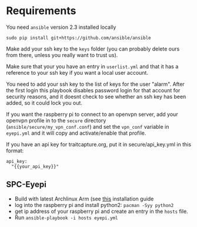 # Requirements

You need `ansible` version 2.3 installed locally

    sudo pip install git+https://github.com/ansible/ansible

Make add your ssh key to the `keys` folder (you can probably delete ours from there, unless you really want to trust us).

Make sure that your you have an entry in `userlist.yml` and that it has a reference to your ssh key if you want a local user account.

You need to add your ssh key to the list of keys for the user "alarm". After the first login this playbook disables password login for that account for security reasons, and it doesnt check to see whether an ssh key has been added, so it could lock you out.

If you want the raspberry pi to connect to an openvpn server, add your openvpn profile in to the `secure` directory (`ansible/secure/my_vpn_conf.conf`) and set the `vpn_conf` variable in `eyepi.yml` and it will copy and activate/enable that profile.

If you have an api key for traitcapture.org, put it in secure/api_key.yml in this format:
```
api_key:
  "{{your_api_key}}"
```

## SPC-Eyepi

- Build with latest Archlinux Arm (see [this](https://archlinuxarm.org/platforms/armv8/broadcom/raspberry-pi-3#installation) installation guide
- log into the raspberry pi and install python2: `pacman -Syy python2`
- get ip address of your raspberry pi and create an entry in the `hosts` file.
- Run `ansible-playbook -i hosts eyepi.yml`
